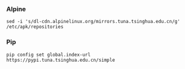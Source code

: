 ### Alpine

```
sed -i 's/dl-cdn.alpinelinux.org/mirrors.tuna.tsinghua.edu.cn/g' /etc/apk/repositories
```

### Pip

```
pip config set global.index-url https://pypi.tuna.tsinghua.edu.cn/simple
```